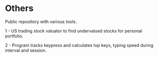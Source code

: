 # Others
Public repository with various tools.

1 - US trading stock valuator to find undervalued stocks for personal portfolio.

2 - Program tracks keypress and calculates top keys, typing speed during interval and session.

